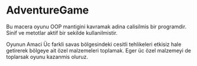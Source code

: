 # AdventureGame
Bu macera oyunu OOP mantigini kavramak adina calisilmis bir programdir. Sinif ve metotlar aktif bir sekilde kullanilmistir. 


Oyunun Amaci
Üc farkli savas bölgesindeki cesitli tehlikeleri etkisiz hale getirerek bölgeye ait özel malzemeleri toplamak. 
Eger üc özel malzemeyi de toplarsak oyunu kazanmis oluruz. 
